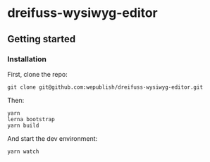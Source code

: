 # dreifuss-wysiwyg-editor

## Getting started
### Installation 

First, clone the repo:

```
git clone git@github.com:wepublish/dreifuss-wysiwyg-editor.git
```

Then:
```
yarn
lerna bootstrap
yarn build
```

And start the dev environment:

```
yarn watch
```

